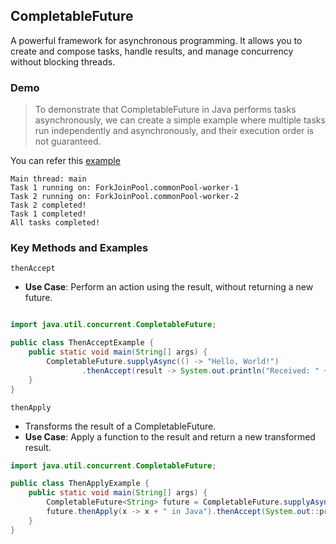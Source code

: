 ## CompletableFuture

A powerful framework for asynchronous programming. It allows you to create and compose tasks, handle results, and manage concurrency without blocking threads.

### Demo

> To demonstrate that CompletableFuture in Java performs tasks asynchronously, we can create a simple example where multiple tasks run independently and asynchronously, and their execution order is not guaranteed.

You can refer this [example](src/CompletableFutureAsyncDemo.java)

``` plaintext 
Main thread: main
Task 1 running on: ForkJoinPool.commonPool-worker-1
Task 2 running on: ForkJoinPool.commonPool-worker-2
Task 2 completed!
Task 1 completed!
All tasks completed!
```

### Key Methods and Examples
`thenAccept`
- **Use Case**: Perform an action using the result, without returning a new future.

``` java

import java.util.concurrent.CompletableFuture;

public class ThenAcceptExample {
    public static void main(String[] args) {
        CompletableFuture.supplyAsync(() -> "Hello, World!")
                .thenAccept(result -> System.out.println("Received: " + result));
    }
}
```

`thenApply`
- Transforms the result of a CompletableFuture.
- **Use Case**: Apply a function to the result and return a new transformed result.

``` java
import java.util.concurrent.CompletableFuture;

public class ThenApplyExample {
    public static void main(String[] args) {
        CompletableFuture<String> future = CompletableFuture.supplyAsync(() -> "Welcome to Async programming");
        future.thenApply(x -> x + " in Java").thenAccept(System.out::print);
    }
}
```